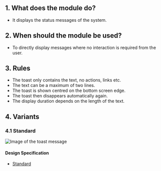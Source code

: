## 1. What does the module do? 
*   It displays the status messages of the system.

## 2. When should the module be used? 
*   To directly display messages where no interaction is required from the user.

## 3. Rules 
*   The toast only contains the text, no actions, links etc. 
*   The text can be a maximum of two lines. 
*   The toast is shown centred on the bottom screen edge. 
*   The toast then disappears automatically again. 
*   The display duration depends on the length of the text.

## 4. Variants 
### 4.1 Standard
![Image of the toast message](https://raw.githubusercontent.com/sbb-design-systems/design-system-mobile-documentation/doku-update/documentation/modules/toast/images/MM05.png 'class: image')

#### Design Specification
*   [Standard](https://sbb.invisionapp.com/d/main#/console/14051805/322943548/inspect)